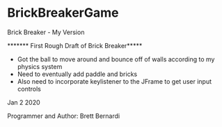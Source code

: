 # BrickBreakerGame
Brick Breaker - My Version



******* First Rough Draft of Brick Breaker*****
    
* Got the ball to move around and bounce off of walls according to my physics system
* Need to eventually add paddle and bricks
* Also need to incorporate keylistener to the JFrame to get user input controls

Jan 2 2020

Programmer and Author: Brett Bernardi

